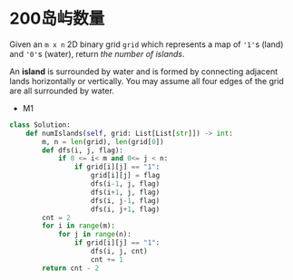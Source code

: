 # 200岛屿数量

Given an `m x n` 2D binary grid `grid` which represents a map of `'1'`s (land) and `'0'`s (water), return *the number of islands*.

An **island** is surrounded by water and is formed by connecting adjacent lands horizontally or vertically. You may assume all four edges of the grid are all surrounded by water.

* M1

```python
class Solution:
    def numIslands(self, grid: List[List[str]]) -> int:
        m, n = len(grid), len(grid[0])
        def dfs(i, j, flag):
            if 0 <= i< m and 0<= j < n:
                if grid[i][j] == "1":
                    grid[i][j] = flag
                    dfs(i-1, j, flag)
                    dfs(i+1, j, flag)
                    dfs(i, j-1, flag)
                    dfs(i, j+1, flag)
        cnt = 2
        for i in range(m):
            for j in range(n):
                if grid[i][j] == "1":
                    dfs(i, j, cnt)
                    cnt += 1
        return cnt - 2
```

